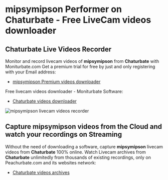 # mipsymipson Performer on Chaturbate - Free LiveCam videos downloader

## Chaturbate Live Videos Recorder

Monitor and record livecam videos of **mipsymipson** from **Chaturbate** with Moniturbate.com
Get a premium trial for free by just and only registering with your Email address:
* [mipsymipson Premium videos downloader](https://moniturbate.com/request-demo-licence-key.html)

Free livecam videos downloader - Moniturbate Software:
* [Chaturbate videos downloader](https://moniturbate.com/moniturbate-download-software.html)

![mipsymipson livecam videos recorder](https://peachurnet.com/templates/moniturbate-software.png)


## Capture mipsymipson videos from the Cloud and watch your recordings on Streaming

Without the need of downloading a software, capture **mipsymipson** livecam videos from **Chaturbate** 100% online.
Watch Livecam archives from **Chaturbate** unlimitedly from thousands of existing recordings, only on Peachurbate.com and its websites network:
* [Chaturbate videos archives](https://peachurnet.com/)